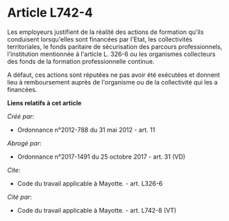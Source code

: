 # Article L742-4

Les employeurs justifient de la réalité des actions de formation qu'ils conduisent lorsqu'elles sont financées par l'Etat,
les collectivités territoriales, le fonds paritaire de sécurisation des parcours professionnels, l'institution mentionnée à
l'article L. 326-6 ou les organismes collecteurs des fonds de la formation professionnelle continue. 

A défaut, ces actions sont réputées ne pas avoir été exécutées et donnent lieu à remboursement auprès de l'organisme ou de la
collectivité qui les a financées.

**Liens relatifs à cet article**

_Créé par_:

  - Ordonnance n°2012-788 du 31 mai 2012 - art. 11

_Abrogé par_:

  - Ordonnance n°2017-1491 du 25 octobre 2017 - art. 31 (VD)

_Cite_:

  - Code du travail applicable à Mayotte. - art. L326-6

_Cité par_:

  - Code du travail applicable à Mayotte. - art. L742-8 (VT)
